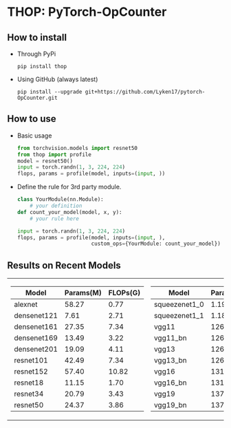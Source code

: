 # THOP: PyTorch-OpCounter

## How to install 
* Through PyPi
    
    `pip install thop`
    
* Using GitHub (always latest)
    
    `pip install --upgrade git+https://github.com/Lyken17/pytorch-OpCounter.git`
    
## How to use 
* Basic usage 
    ```python
    from torchvision.models import resnet50
    from thop import profile
    model = resnet50()
    input = torch.randn(1, 3, 224, 224)
    flops, params = profile(model, inputs=(input, ))
    ```    

* Define the rule for 3rd party module.
    
    ```python
    class YourModule(nn.Module):
        # your definition
    def count_your_model(model, x, y):
        # your rule here
    
    input = torch.randn(1, 3, 224, 224)
    flops, params = profile(model, inputs=(input, ), 
                            custom_ops={YourModule: count_your_model})
    ```
    
## Results on Recent Models

<div style="align:center">
<table>
<tr>
<td>

Model | Params(M) | FLOPs(G)
---|---|---
alexnet | 58.27 | 0.77
densenet121 | 7.61 | 2.71
densenet161 | 27.35 | 7.34
densenet169 | 13.49 | 3.22
densenet201 | 19.09 | 4.11
resnet101 | 42.49 | 7.34
resnet152 | 57.40 | 10.82
resnet18 | 11.15 | 1.70
resnet34 | 20.79 | 3.43
resnet50 | 24.37 | 3.86

</td>
<td>

Model | Params(M) | FLOPs(G)
---|---|---
squeezenet1_0 | 1.19 | 1.01
squeezenet1_1 | 1.18 | 0.48
vgg11 | 126.71 | 7.98
vgg11_bn | 126.71 | 8.01
vgg13 | 126.88 | 11.82
vgg13_bn | 126.89 | 11.86
vgg16 | 131.95 | 16.12
vgg16_bn | 131.96 | 16.17
vgg19 | 137.01 | 20.43
vgg19_bn | 137.02 | 20.49

</td>
</tr>
</div>
